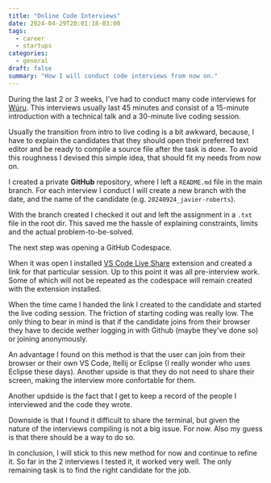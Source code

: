 ```yaml
---
title: "Online Code Interviews"
date: 2024-04-29T20:01:18-03:00
tags:
  - career
  - startups
categories:
  - general
draft: false
summary: "How I will conduct code interviews from now on."
---
```


During the last 2 or 3 weeks, I've had to conduct many code interviews for [Wúru](https://www.wuru.ai). This interviews usually last 45 minutes and consist of a 15-minute introduction with a technical talk and a 30-minute live coding session.

Usually the transition from intro to live coding is a bit awkward, because, I have to explain the candidates that they should open their preferred text editor and be ready to compile a source file after the task is done. To avoid this roughness I devised this simple idea, that should fit my needs from now on.

I created a private **GitHub** repository, where I left a `README.md` file in the main branch. For each interview I conduct I will create a new branch with the date, and the name of the candidate (e.g. `20240924_javier-roberts`).

With the branch created I checked it out and left the assignment in a `.txt` file in the root dir. This saved me the hassle of explaining constraints, limits and the actual problem-to-be-solved.

The next step was opening a GitHub Codespace.

When it was open I installed [VS Code Live Share](https://marketplace.visualstudio.com/items?itemName=MS-vsliveshare.vsliveshare) extension and created a link for that particular session. Up to this point it was all pre-interview work. Some of which will not be repeated as the codespace will remain created with the extension installed.

When the time came I handed the link I created to the candidate and started the live coding session. The friction of starting coding was really low. The only thing to bear in mind is that if the candidate joins from their browser they have to decide wether logging in with Github (maybe they've done so) or joining anonymously.

An advantage I found on this method is that the user can join from their browser or their own VS Code, Itellij or Eclipse (I really wonder who uses Eclipse these days). Another upside is that they do not need to share their screen, making the interview more confortable for them.

Another updside is the fact that I get to keep a record of the people I interviewed and the code they wrote.

Downside is that I found it difficult to share the terminal, but given the nature of the interviews compiling is not a big issue. For now. Also my guess is that there should be a way to do so.

In conclusion, I will stick to this new method for now and continue to refine it. So far in the 2 interviews I tested it, it worked very well. The only remaining task is to find the right candidate for the job.

